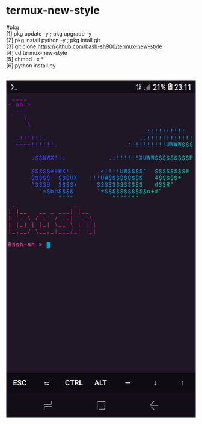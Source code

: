 # termux-new-style
#pkg
<br>
[1] pkg update -y ; pkg upgrade -y
<br>
[2] pkg install python -y ; pkg intall git
<br>
[3] git clone https://github.com/bash-sh900/termux-new-style
<br>
[4] cd termux-new-style
<br>
[5] chmod +x *
<br>
[6] python install.py
<br>
<br>

<img src="https://github.com/bash-sh900/termux-new-style/blob/main/Screenshot_20210413-231119.jpg"/>
